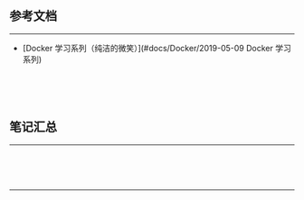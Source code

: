 ## 参考文档

---

* [Docker 学习系列（纯洁的微笑）](#docs/Docker/2019-05-09 Docker 学习系列)



<br/><br/><br/>



## 笔记汇总

---





<br/><br/><br/>

---

